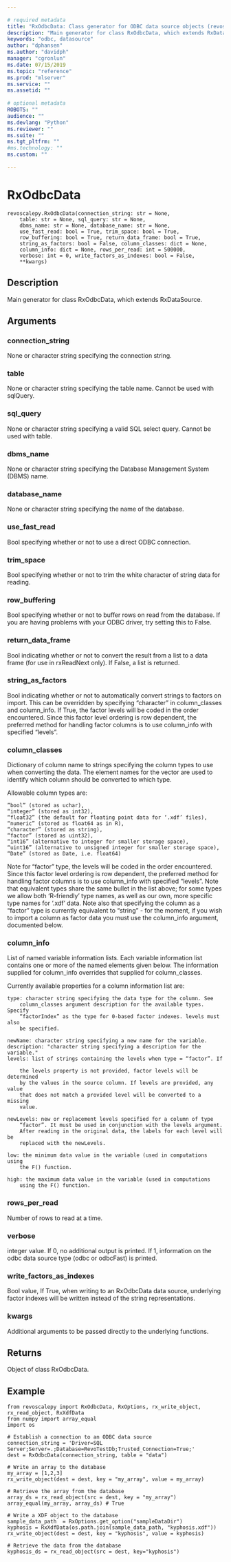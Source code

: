 ```yaml
--- 
 
# required metadata 
title: "RxOdbcData: Class generator for ODBC data source objects (revoscalepy)" 
description: "Main generator for class RxOdbcData, which extends RxDataSource." 
keywords: "odbc, datasource" 
author: "dphansen"
ms.author: "davidph" 
manager: "cgronlun" 
ms.date: 07/15/2019
ms.topic: "reference" 
ms.prod: "mlserver" 
ms.service: "" 
ms.assetid: "" 
 
# optional metadata 
ROBOTS: "" 
audience: "" 
ms.devlang: "Python" 
ms.reviewer: "" 
ms.suite: "" 
ms.tgt_pltfrm: "" 
#ms.technology: "" 
ms.custom: "" 
 
---
```


# RxOdbcData


 



```
revoscalepy.RxOdbcData(connection_string: str = None,
    table: str = None, sql_query: str = None,
    dbms_name: str = None, database_name: str = None,
    use_fast_read: bool = True, trim_space: bool = True,
    row_buffering: bool = True, return_data_frame: bool = True,
    string_as_factors: bool = False, column_classes: dict = None,
    column_info: dict = None, rows_per_read: int = 500000,
    verbose: int = 0, write_factors_as_indexes: bool = False,
    **kwargs)
```





## Description

Main generator for class RxOdbcData, which extends RxDataSource.


## Arguments


### connection_string

None or character string specifying the
connection string.


### table

None or character string specifying the table name. Cannot be
used with sqlQuery.


### sql_query

None or character string specifying a valid SQL select
query. Cannot be used with table.


### dbms_name

None or character string specifying the Database
Management System (DBMS) name.


### database_name

None or character string specifying the name of the
database.


### use_fast_read

Bool specifying whether or not to use a direct
ODBC connection.


### trim_space

Bool specifying whether or not to trim the white
character of string data for reading.


### row_buffering

Bool specifying whether or not to buffer rows on
read from the database. If you are having problems with your ODBC driver,
try setting this to False.


### return_data_frame

Bool indicating whether or not to convert the
result from a list to a data frame (for use in rxReadNext only). If False,
a list is returned.


### string_as_factors

Bool indicating whether or not to
automatically convert strings to factors on import. This can be overridden
by specifying “character” in column_classes and column_info. If True, the
factor levels will be coded in the order encountered. Since this factor
level ordering is row dependent, the preferred method for handling factor
columns is to use column_info with specified “levels”.


### column_classes

Dictionary of column name to strings specifying the
column types to use when converting the data. The element names for the
vector are used to identify which column should be converted to which type.

Allowable column types are:

```
”bool” (stored as uchar),
“integer” (stored as int32),
“float32” (the default for floating point data for ‘.xdf’ files),
“numeric” (stored as float64 as in R),
“character” (stored as string),
“factor” (stored as uint32),
“int16” (alternative to integer for smaller storage space),
“uint16” (alternative to unsigned integer for smaller storage space),
“Date” (stored as Date, i.e. float64)
```

Note for “factor” type, the levels will be coded in the order
encountered. Since this factor level ordering is row dependent, the
preferred method for handling factor columns is to use column_info with
specified “levels”.
Note that equivalent types share the same bullet in the list above; for
some types we allow both ‘R-friendly’ type names, as well as our own,
more specific type names for ‘.xdf’ data.
Note also that specifying the column as a “factor” type is currently
equivalent to “string” - for the moment, if you wish to import a column
as factor data you must use the column_info argument, documented below.


### column_info

List of named variable information lists. Each variable
information list contains one or more of the named elements given below.
The information supplied for column_info overrides that supplied for
column_classes.

Currently available properties for a column information list are:

```
type: character string specifying the data type for the column. See
    column_classes argument description for the available types. Specify
    “factorIndex” as the type for 0-based factor indexes. levels must also
    be specified.

newName: character string specifying a new name for the variable.
description: "character string specifying a description for the variable."
levels: list of strings containing the levels when type = “factor”. If

    the levels property is not provided, factor levels will be determined
    by the values in the source column. If levels are provided, any value
    that does not match a provided level will be converted to a missing
    value.

newLevels: new or replacement levels specified for a column of type
    “factor”. It must be used in conjunction with the levels argument.
    After reading in the original data, the labels for each level will be
    replaced with the newLevels.

low: the minimum data value in the variable (used in computations using
    the F() function.

high: the maximum data value in the variable (used in computations
    using the F() function.
```


### rows_per_read

Number of rows to read at a time.


### verbose

integer value. If 0, no additional output is printed. If 1,
information on the odbc data source type (odbc or odbcFast) is printed.


### write_factors_as_indexes

Bool value, If True, when writing to an
RxOdbcData data source, underlying factor indexes will be written instead
of the string representations.


### kwargs

Additional arguments to be passed directly to the underlying
functions.


## Returns

Object of class RxOdbcData.


## Example



```
from revoscalepy import RxOdbcData, RxOptions, rx_write_object, rx_read_object, RxXdfData
from numpy import array_equal
import os

# Establish a connection to an ODBC data source
connection_string = 'Driver=SQL Server;Server=.;Database=RevoTestDb;Trusted_Connection=True;'
dest = RxOdbcData(connection_string, table = "data")

# Write an array to the database
my_array = [1,2,3]
rx_write_object(dest = dest, key = "my_array", value = my_array)

# Retrieve the array from the database
array_ds = rx_read_object(src = dest, key = "my_array")
array_equal(my_array, array_ds) # True

# Write a XDF object to the database
sample_data_path  = RxOptions.get_option("sampleDataDir")
kyphosis = RxXdfData(os.path.join(sample_data_path, "kyphosis.xdf"))
rx_write_object(dest = dest, key = "kyphosis", value = kyphosis)

# Retrieve the data from the database
kyphosis_ds = rx_read_object(src = dest, key="kyphosis")
```

